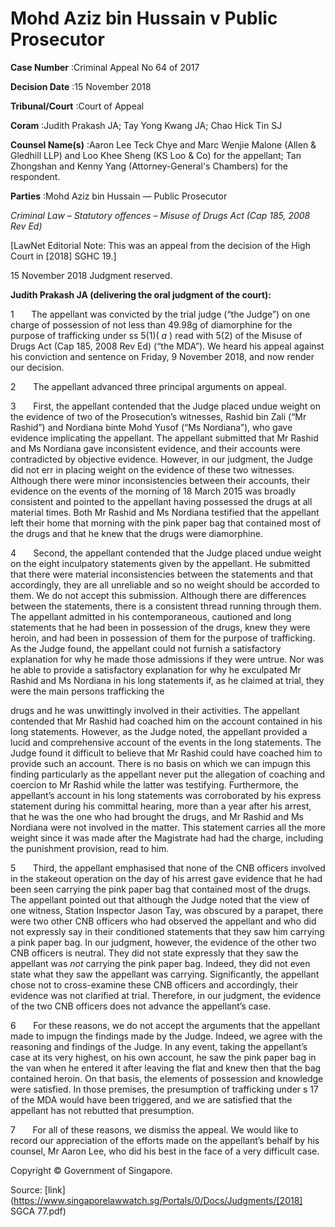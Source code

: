 # Mohd Aziz bin Hussain v Public Prosecutor 



**Case Number** :Criminal Appeal No 64 of 2017 

**Decision Date** :15 November 2018 

**Tribunal/Court** :Court of Appeal 

**Coram** :Judith Prakash JA; Tay Yong Kwang JA; Chao Hick Tin SJ 

**Counsel Name(s)** :Aaron Lee Teck Chye and Marc Wenjie Malone (Allen & Gledhill LLP) and Loo Khee Sheng (KS Loo & Co) for the appellant; Tan Zhongshan and Kenny Yang (Attorney-General's Chambers) for the respondent. 

**Parties** :Mohd Aziz bin Hussain — Public Prosecutor 

_Criminal Law_ – _Statutory offences_ – _Misuse of Drugs Act (Cap 185, 2008 Rev Ed)_ 

[LawNet Editorial Note: This was an appeal from the decision of the High Court in [2018] SGHC 19.] 

15 November 2018 Judgment reserved. 

**Judith Prakash JA (delivering the oral judgment of the court):** 

1       The appellant was convicted by the trial judge (“the Judge”) on one charge of possession of not less than 49.98g of diamorphine for the purpose of trafficking under ss 5(1)( _a_ ) read with 5(2) of the Misuse of Drugs Act (Cap 185, 2008 Rev Ed) (“the MDA”). We heard his appeal against his conviction and sentence on Friday, 9 November 2018, and now render our decision. 

2       The appellant advanced three principal arguments on appeal. 

3       First, the appellant contended that the Judge placed undue weight on the evidence of two of the Prosecution’s witnesses, Rashid bin Zali (“Mr Rashid”) and Nordiana binte Mohd Yusof (“Ms Nordiana”), who gave evidence implicating the appellant. The appellant submitted that Mr Rashid and Ms Nordiana gave inconsistent evidence, and their accounts were contradicted by objective evidence. However, in our judgment, the Judge did not err in placing weight on the evidence of these two witnesses. Although there were minor inconsistencies between their accounts, their evidence on the events of the morning of 18 March 2015 was broadly consistent and pointed to the appellant having possessed the drugs at all material times. Both Mr Rashid and Ms Nordiana testified that the appellant left their home that morning with the pink paper bag that contained most of the drugs and that he knew that the drugs were diamorphine. 

4       Second, the appellant contended that the Judge placed undue weight on the eight inculpatory statements given by the appellant. He submitted that there were material inconsistencies between the statements and that accordingly, they are all unreliable and so no weight should be accorded to them. We do not accept this submission. Although there are differences between the statements, there is a consistent thread running through them. The appellant admitted in his contemporaneous, cautioned and long statements that he had been in possession of the drugs, knew they were heroin, and had been in possession of them for the purpose of trafficking. As the Judge found, the appellant could not furnish a satisfactory explanation for why he made those admissions if they were untrue. Nor was he able to provide a satisfactory explanation for why he exculpated Mr Rashid and Ms Nordiana in his long statements if, as he claimed at trial, they were the main persons trafficking the 


drugs and he was unwittingly involved in their activities. The appellant contended that Mr Rashid had coached him on the account contained in his long statements. However, as the Judge noted, the appellant provided a lucid and comprehensive account of the events in the long statements. The Judge found it difficult to believe that Mr Rashid could have coached him to provide such an account. There is no basis on which we can impugn this finding particularly as the appellant never put the allegation of coaching and coercion to Mr Rashid while the latter was testifying. Furthermore, the appellant’s account in his long statements was corroborated by his express statement during his committal hearing, more than a year after his arrest, that he was the one who had brought the drugs, and Mr Rashid and Ms Nordiana were not involved in the matter. This statement carries all the more weight since it was made after the Magistrate had had the charge, including the punishment provision, read to him. 

5       Third, the appellant emphasised that none of the CNB officers involved in the stakeout operation on the day of his arrest gave evidence that he had been seen carrying the pink paper bag that contained most of the drugs. The appellant pointed out that although the Judge noted that the view of one witness, Station Inspector Jason Tay, was obscured by a parapet, there were two other CNB officers who had observed the appellant and who did not expressly say in their conditioned statements that they saw him carrying a pink paper bag. In our judgment, however, the evidence of the other two CNB officers is neutral. They did not state expressly that they saw the appellant was _not_ carrying the pink paper bag. Indeed, they did not even state what they saw the appellant was carrying. Significantly, the appellant chose not to cross-examine these CNB officers and accordingly, their evidence was not clarified at trial. Therefore, in our judgment, the evidence of the two CNB officers does not advance the appellant’s case. 

6       For these reasons, we do not accept the arguments that the appellant made to impugn the findings made by the Judge. Indeed, we agree with the reasoning and findings of the Judge. In any event, taking the appellant’s case at its very highest, on his own account, he saw the pink paper bag in the van when he entered it after leaving the flat and knew then that the bag contained heroin. On that basis, the elements of possession and knowledge were satisfied. In those premises, the presumption of trafficking under s 17 of the MDA would have been triggered, and we are satisfied that the appellant has not rebutted that presumption. 

7       For all of these reasons, we dismiss the appeal. We would like to record our appreciation of the efforts made on the appellant’s behalf by his counsel, Mr Aaron Lee, who did his best in the face of a very difficult case. 

 Copyright © Government of Singapore. 


Source: [link](https://www.singaporelawwatch.sg/Portals/0/Docs/Judgments/[2018] SGCA 77.pdf)
